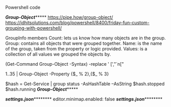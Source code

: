 Powershell code

*******Group-Object************
https://pipe.how/group-object/
https://jdhitsolutions.com/blog/powershell/8400/friday-fun-custom-grouping-with-powershell/

GroupInfo members
Count: lets us know how many objects are in the group.
Group: contains all objects that were grouped together.
Name: is the name of the group, taken from the property or logic provided.
Values: is a collection of all values we grouped the objects by.

(Get-Command Group-Object -Syntax) -replace ' \[',"`n["

1..35 | Group-Object -Property {$_ % 2},{$_ % 3}

$hash = Get-Service | group status -AsHashTable –AsString
$hash.stopped
$hash.running
*******Group-Object************

*****settings.json*************
editor.minimap.enabled: false
*****settings.json*************


